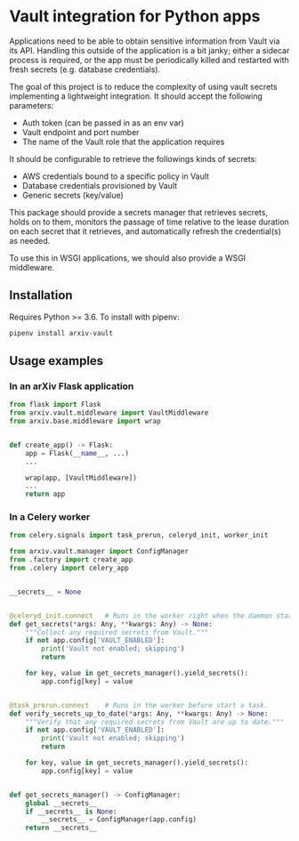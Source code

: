 # Vault integration for Python apps

Applications need to be able to obtain sensitive information from Vault
via its API. Handling this outside of the application is a bit janky; either a
sidecar process is required, or the app must be periodically killed and
restarted with fresh secrets (e.g. database credentials).

The goal of this project is to reduce the complexity of using vault secrets
implementing a lightweight integration. It should accept the following
parameters:

- Auth token (can be passed in as an env var)
- Vault endpoint and port number
- The name of the Vault role that the application requires

It should be configurable to retrieve the followings kinds of secrets:
- AWS credentials bound to a specific policy in Vault
- Database credentials provisioned by Vault
- Generic secrets (key/value)

This package should provide a secrets manager that retrieves secrets, holds on
to them, monitors the passage of time relative to the lease duration on each
secret that it retrieves, and automatically refresh the credential(s) as
needed.

To use this in WSGI applications, we should also provide a WSGI middleware.

## Installation

Requires Python >= 3.6. To install with pipenv:

```bash
pipenv install arxiv-vault
```

## Usage examples

### In an arXiv Flask application

```python
from flask import Flask
from arxiv.vault.middleware import VaultMiddleware
from arxiv.base.middleware import wrap


def create_app() -> Flask:
    app = Flask(__name__, ...)
    ...

    wrap(app, [VaultMiddleware])
    ...
    return app


```

### In a Celery worker

```python
from celery.signals import task_prerun, celeryd_init, worker_init

from arxiv.vault.manager import ConfigManager
from .factory import create_app
from .celery import celery_app


__secrets__ = None


@celeryd_init.connect   # Runs in the worker right when the daemon starts.
def get_secrets(*args: Any, **kwargs: Any) -> None:
    """Collect any required secrets from Vault."""
    if not app.config['VAULT_ENABLED']:
        print('Vault not enabled; skipping')
        return

    for key, value in get_secrets_manager().yield_secrets():
        app.config[key] = value


@task_prerun.connect    # Runs in the worker before start a task.
def verify_secrets_up_to_date(*args: Any, **kwargs: Any) -> None:
    """Verify that any required secrets from Vault are up to date."""
    if not app.config['VAULT_ENABLED']:
        print('Vault not enabled; skipping')
        return

    for key, value in get_secrets_manager().yield_secrets():
        app.config[key] = value


def get_secrets_manager() -> ConfigManager:
    global __secrets__
    if __secrets__ is None:
        __secrets__ = ConfigManager(app.config)
    return __secrets__

```
